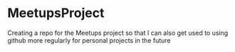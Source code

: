 # MeetupsProject
Creating a repo for the Meetups project so that I can also get used to using github more regularly for personal projects in the future
